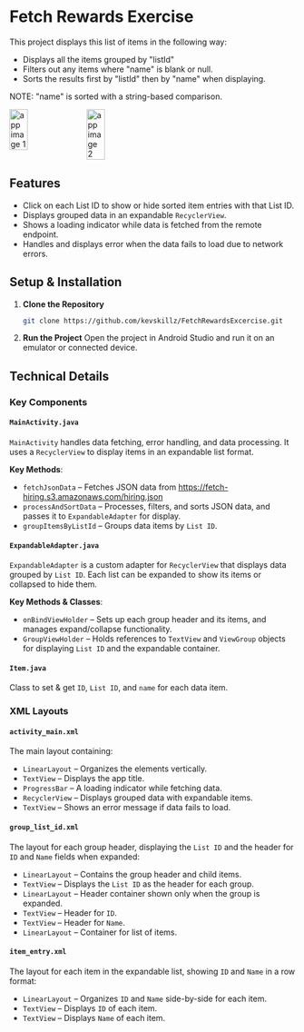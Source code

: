 # Fetch Rewards Exercise

This project displays this list of items in the following way:
- Displays all the items grouped by "listId"
- Filters out any items where "name" is blank or null.
- Sorts the results first by "listId" then by "name" when displaying.

NOTE: "name" is sorted with a string-based comparison.

<div style="display: flex;">
  <img src="https://github.com/user-attachments/assets/616d23ee-d5c8-4783-ac59-0a855441a5d8" alt="app image 1" width="25%" style="margin-right: 10px;">
  <img src="https://github.com/user-attachments/assets/06928fe4-17f3-4cd4-8363-16fd038980e9" alt="app image 2" width="25.28%">
</div>

## Features
- Click on each List ID to show or hide sorted item entries with that List ID.
- Displays grouped data in an expandable `RecyclerView`.
- Shows a loading indicator while data is fetched from the remote endpoint.
- Handles and displays error when the data fails to load due to network errors.

## Setup & Installation

1. **Clone the Repository**
   ```bash
   git clone https://github.com/kevskillz/FetchRewardsExcercise.git
   ```

3. **Run the Project**
   Open the project in Android Studio and run it on an emulator or connected device.

## Technical Details 

### Key Components

#### `MainActivity.java`
`MainActivity` handles data fetching, error handling, and data processing. It uses a `RecyclerView` to display items in an expandable list format.

**Key Methods**:
- `fetchJsonData` – Fetches JSON data from https://fetch-hiring.s3.amazonaws.com/hiring.json
- ``processAndSortData`` – Processes, filters, and sorts JSON data, and passes it to `ExpandableAdapter` for display.
- `groupItemsByListId` – Groups data items by `List ID`.
  
#### `ExpandableAdapter.java`
`ExpandableAdapter` is a custom adapter for `RecyclerView` that displays data grouped by `List ID`. Each list can be expanded to show its items or collapsed to hide them.

**Key Methods & Classes**:
- `onBindViewHolder` – Sets up each group header and its items, and manages expand/collapse functionality.
- `GroupViewHolder` – Holds references to `TextView` and `ViewGroup` objects for displaying `List ID` and the expandable container.

#### `Item.java`
Class to set & get `ID`, `List ID`, and `name` for each data item.


### XML Layouts

#### `activity_main.xml`
The main layout containing:
- `LinearLayout` – Organizes the elements vertically.
- `TextView` – Displays the app title.
- `ProgressBar` – A loading indicator while fetching data.
- `RecyclerView` – Displays grouped data with expandable items.
- `TextView` – Shows an error message if data fails to load.

#### `group_list_id.xml`
The layout for each group header, displaying the `List ID` and the header for `ID` and `Name` fields when expanded:
- `LinearLayout` – Contains the group header and child items.
- `TextView` – Displays the `List ID` as the header for each group.
- `LinearLayout` – Header container shown only when the group is expanded.
- `TextView` – Header for `ID`.
- `TextView` – Header for `Name`.
- `LinearLayout` – Container for list of items.

#### `item_entry.xml`
The layout for each item in the expandable list, showing `ID` and `Name` in a row format:
- `LinearLayout` – Organizes `ID` and `Name` side-by-side for each item.
- `TextView` – Displays `ID` of each item.
- `TextView` – Displays `Name` of each item.
